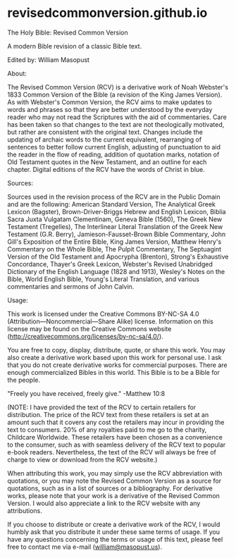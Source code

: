 # revisedcommonversion.github.io
The Holy Bible: Revised Common Version

A modern Bible revision of a classic Bible text.

Edited by: William Masopust

About:

The Revised Common Version (RCV) is a derivative work of Noah Webster's 1833 Common Version of the Bible (a revision of the King James Version). As with Webster's Common Version, the RCV aims to make updates to words and phrases so that they are better understood by the everyday reader who may not read the Scriptures with the aid of commentaries. Care has been taken so that changes to the text are not theologically motivated, but rather are consistent with the original text. Changes include the updating of archaic words to the current equivalent, rearranging of sentences to better follow current English, adjusting of punctuation to aid the reader in the flow of reading, addition of quotation marks, notation of Old Testament quotes in the New Testament, and an outline for each chapter. Digital editions of the RCV have the words of Christ in blue.

Sources:

Sources used in the revision process of the RCV are in the Public Domain and are the following: American Standard Version, The Analytical Greek Lexicon (Bagster), Brown-Driver-Briggs Hebrew and English Lexicon, Biblia Sacra Juxta Vulgatam Clementinam, Geneva Bible (1560), The Greek New Testament (Tregelles), The Interlinear Literal Translation of the Greek New Testament (G.R. Berry), Jamieson-Fausset-Brown Bible Commentary, John Gill's Exposition of the Entire Bible, King James Version, Matthew Henry's Commentary on the Whole Bible, The Pulpit Commentary, The Septuagint Version of the Old Testament and Apocrypha (Brenton), Strong's Exhaustive Concordance, Thayer's Greek Lexicon, Webster's Revised Unabridged Dictionary of the English Language (1828 and 1913), Wesley's Notes on the Bible, World English Bible, Young's Literal Translation, and various commentaries and sermons of John Calvin.

Usage:

This work is licensed under the Creative Commons BY-NC-SA 4.0 (Attribution—Noncommercial—Share Alike) license. Information on this license may be found on the Creative Commons website (http://creativecommons.org/licenses/by-nc-sa/4.0/).

You are free to copy, display, distribute, quote, or share this work. You may also create a derivative work based upon this work for personal use. I ask that you do not create derivative works for commercial purposes. There are enough commercialized Bibles in this world. This Bible is to be a Bible for the people.

"Freely you have received, freely give." -Matthew 10:8

(NOTE: I have provided the text of the RCV to certain retailers for distribution. The price of the RCV text from these retailers is set at an amount such that it covers any cost the retailers may incur in providing the text to consumers. 20% of any royalties paid to me go to the charity, Childcare Worldwide. These retailers have been chosen as a convenience to the consumer, such as with seamless delivery of the RCV text to popular e-book readers. Nevertheless, the text of the RCV will always be free of charge to view or download from the RCV website.)

When attributing this work, you may simply use the RCV abbreviation with quotations, or you may note the Revised Common Version as a source for quotations, such as in a list of sources or a bibliography. For derivative works, please note that your work is a derivative of the Revised Common Version. I would also appreciate a link to the RCV website with any attributions.

If you choose to distribute or create a derivative work of the RCV, I would humbly ask that you distribute it under these same terms of usage. If you have any questions concerning the terms or usage of this text, please feel free to contact me via e-mail (william@masopust.us).
